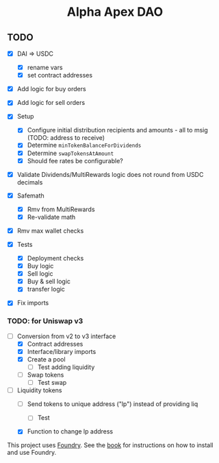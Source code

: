 # <h1 align="center"> Alpha Apex DAO </h1>

## TODO
* [x] DAI => USDC
    * [x] rename vars
    * [x] set contract addresses
* [x] Add logic for buy orders
* [x] Add logic for sell orders
* [x] Setup
    * [x] Configure initial distribution recipients and amounts - all to msig (TODO: address to receive)
    * [x] Determine `minTokenBalanceForDividends`
    * [x] Determine `swapTokensAtAmount`
    * [x] Should fee rates be configurable?
* [x] Validate Dividends/MultiRewards logic does not round from USDC decimals

* [x] Safemath
    * [x] Rmv from MultiRewards
    * [x] Re-validate math 
* [x] Rmv max wallet checks
* [x] Tests
    * [x] Deployment checks
    * [x] Buy logic
    * [x] Sell logic
    * [x] Buy & sell logic
    * [x] transfer logic
* [x] Fix imports

### TODO: for Uniswap v3
* [ ] Conversion from v2 to v3 interface
    * [x] Contract addresses
    * [x] Interface/library imports
    * [x] Create a pool
        * [ ] Test adding liquidity
    * [ ] Swap tokens
        * [ ] Test swap
* [ ] Liquidity tokens
    * [ ] Send tokens to unique address ("lp") instead of providing liq
        * [ ] Test
    * [x] Function to change lp address


This project uses [Foundry](https://getfoundry.sh). See the [book](https://book.getfoundry.sh/getting-started/installation.html) for instructions on how to install and use Foundry.
